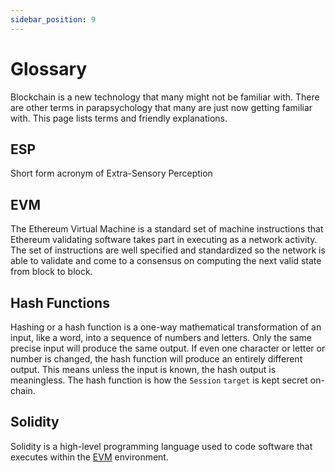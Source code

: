 ```yaml
---
sidebar_position: 9
---
```

# Glossary

Blockchain is a new technology that many might not be familiar with. There are other terms in parapsychology that many are just now getting familiar with. This page lists terms and friendly explanations.

## ESP
Short form acronym of Extra-Sensory Perception
## EVM
The Ethereum Virtual Machine is a standard set of machine instructions that Ethereum validating software takes part in executing as a network activity. The set of instructions are well specified and standardized so the network is able to validate and come to a consensus on computing the next valid state from block to block.

## Hash Functions
Hashing or a hash function is a one-way mathematical transformation of an input, like a word, into a sequence of numbers and letters. Only the same precise input will produce the same output. If even one character or letter or number is changed, the hash function will produce an entirely different output. This means unless the input is known, the hash output is meaningless. The hash function is how the `Session` `target` is kept secret on-chain.

## Solidity
Solidity is a high-level programming language used to code software that executes within the [EVM](#evm) environment.
